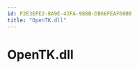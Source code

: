 ```yaml
---
id: F2E3EFE2-8A9E-43FA-988B-DB66FEAF60B0
title: "OpenTK.dll"
---
```


<a name="OpenTK.dll" class="injected"></a>


# OpenTK.dll
